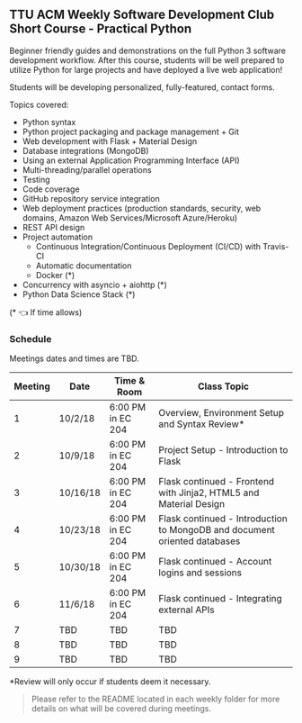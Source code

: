 ## TTU ACM Weekly Software Development Club Short Course - Practical Python
Beginner friendly guides and demonstrations on the full Python 3 software development workflow. After this course, students will be well prepared to utilize Python for large projects and have deployed a live web application!

Students will be developing personalized, fully-featured, contact forms.

Topics covered: 
  - Python syntax
  - Python project packaging and package management + Git
  - Web development with Flask + Material Design
  - Database integrations (MongoDB)
  - Using an external Application Programming Interface (API)
  - Multi-threading/parallel operations
  - Testing
  - Code coverage
  - GitHub repository service integration
  - Web deployment practices (production standards, security, web domains, Amazon Web Services/Microsoft Azure/Heroku)
  - REST API design
  - Project automation
    - Continuous Integration/Continuous Deployment (CI/CD) with Travis-CI 
    - Automatic documentation
    - Docker (*)
  - Concurrency with asyncio + aiohttp (*)
  - Python Data Science Stack (*)

(* :point_left: If time allows)

### Schedule
Meetings dates and times are TBD.

|Meeting     |Date              |Time & Room      |Class Topic                                                              |
|------------|------------------|-----------------|---------------------------------------------------------------------    |
|1           |10/2/18           |6:00 PM in EC 204|Overview, Environment Setup and Syntax Review*                           |
|2           |10/9/18           |6:00 PM in EC 204|Project Setup - Introduction to Flask                                    |
|3           |10/16/18          |6:00 PM in EC 204|Flask continued - Frontend with Jinja2, HTML5 and Material Design        |
|4           |10/23/18          |6:00 PM in EC 204|Flask continued - Introduction to MongoDB and document oriented databases|
|5           |10/30/18          |6:00 PM in EC 204|Flask continued - Account logins and sessions                            |
|6           |11/6/18           |6:00 PM in EC 204|Flask continued - Integrating external APIs                              |
|7           |TBD               |TBD              |TBD                                                                      |
|8           |TBD               |TBD              |TBD                                                                      |
|9           |TBD               |TBD              |TBD                                                                      |

*Review will only occur if students deem it necessary.

> Please refer to the README located in each weekly folder for more details on what will be covered during meetings.
